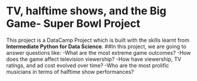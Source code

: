 # TV, halftime shows, and the Big Game- Super Bowl Project
This project is a DataCamp Project which is built with the skills learnt from **Intermediate Python for Data Science**.
##In this project, we are going to answer questions like:
-What are the most extreme game outcomes?
-How does the game affect television viewership?
-How have viewership, TV ratings, and ad cost evolved over time?
-Who are the most prolific musicians in terms of halftime show performances?
